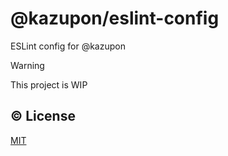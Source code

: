 # @kazupon/eslint-config

ESLint config for @kazupon

> [!WARNING]
> This project is WIP

## ©️ License

[MIT](http://opensource.org/licenses/MIT)
